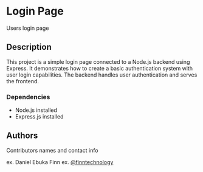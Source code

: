 # Login Page

Users login page

## Description

This project is a simple login page connected to a Node.js backend using Express. It demonstrates how to create a basic authentication system with user login capabilities. The backend handles user authentication and serves the frontend.

### Dependencies

- Node.js installed
- Express.js installed

## Authors

Contributors names and contact info

ex. Daniel Ebuka Finn
ex. [@finntechnology](https://instagram.com/finntgif)
